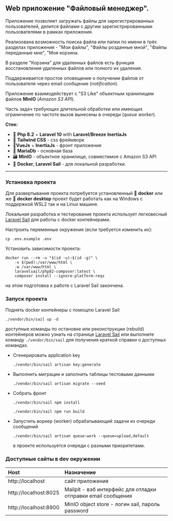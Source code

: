 ## Web приложение "Файловый менеджер".

Приложение позволяет загружать файлы для зарегистрированных пользователей,
делится файлами с другим зарегистрированными пользователями в рамках приложения.

Реализована возможность поиска файла или папки по имени в трёх разделах приложения - 
"Мои файлы", "Файлы розданные мной", "Файлы переданные мне", "Моя корзина.

В разделе "Корзина" для удаленных файлов есть функция восстановления
удаленных файлов или полного их удаления.

Поддерживается простое оповещение о получении файлов от пользователя через
email сообщение (_notification_).

Приложение взаимодействует с "S3 Like" объектным хранилищем файлов **MinIO** (_Amazon S3 API_).

Часть задач требующих длительной обработки или имеющих ограничение
по частоте вызов вынесены в очереди (_queue worker_).

**Стек:**

- 🐘 **Php 8.2** + **Laravel 10** with **Laravel/Breeze** **InertiaJs**
- 🌊 **Tailwind CSS** - css фреймворк
- 🥉**VueJs** + **InertiaJs** - фронт приложение 
- 🦖 **MariaDb** - основная база
- 🗃 **MinIO** - объектное хранилище, совместимое с Amazon S3 API
- 🐋 **Docker**, **Laravel Sail** - для локальной разработки.
-------

### Установка проекта

Для развертывания проекта потребуется установленный
🐳 **docker** или же 🐋 **docker desktop** проект будет работать
как на Windows с поддержкой WSL2 так и на Linux машине.

Локальная разработка и тестирование проекта использует
легковесный [Laravel Sail](https://laravel.com/docs/9.x/sail)
для работы с docker контейнерами.

Настроить переменные окружения (если требуется изменить их):

```shell
cp .env.example .env
```

Установить зависимости проекта:

```shell
docker run --rm -u "$(id -u):$(id -g)" \
    -v $(pwd):/var/www/html \
    -w /var/www/html \
    laravelsail/php82-composer:latest \
    composer install --ignore-platform-reqs
```

на этом подготовка к работе с Laravel Sail закончена.

### Запуск проекта

Поднять docker контейнеры с помощтю Laravel Sail

```shell
./vendor/bin/sail up -d
```

доступные команды по остановке или реконструкции (rebuild) контейнеров можно узнать на странице
[Laravel Sail](https://laravel.com/docs/10.x/sail)
или выполните команду `./vendor/bin/sail` для получения краткой справки о доступных командах.

* Сгенерировать application key
   ```shell
   ./vendor/bin/sail artisan key:generate
   ```

* Выполнить миграции и заполнить таблицы тестовыми данными
   ```shell
   ./vendor/bin/sail artisan migrate --seed
   ```
* Собрать фронт
    ```shell
    ./vendor/bin/sail npm install
    ```
    ```shell
    ./vendor/bin/sail npm run build
    ```
* Запустить воркер (worker) обрабатывающий задачи из очереди сообщений

    ```shell
    ./vendor/bin/sail artisan queue:work --queue=upload,default
    ```
   в проекте используется очереди с разными приоритетами.

### Доступные сайты в dev окружении

| Host                               | Назначение                                                   |
|:-----------------------------------|:-------------------------------------------------------------|
| http://localhost                   | сайт приложения                                              |
| http://localhost:8025              | Mailpit - вэб интерфейс для отладки отправки email сообщения |
| http://localhost:8900              | MinIO object store - логин sail, пароль password             |
